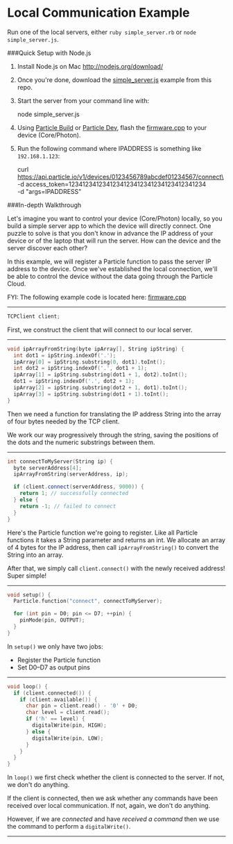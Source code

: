 Local Communication Example
===========================

Run one of the local servers, either `ruby simple_server.rb` or `node simple_server.js`.

###Quick Setup with Node.js

1) Install Node.js on Mac http://nodejs.org/download/

2) Once you're done, download the [simple_server.js](simple_server.js) example from this repo.

3) Start the server from your command line with: 
    
    node simple_server.js

4) Using [Particle Build](https://www.particle.io/build) or [Particle Dev](https://www.particle.io/dev), flash the [firmware.cpp](firmware.cpp) to your device (Core/Photon).

5) Run the following command where IPADDRESS is something like `192.168.1.123`:

    curl https://api.particle.io/v1/devices/0123456789abcdef01234567/connect\
     -d access_token=1234123412341234123412341234123412341234 \
     -d "args=IPADDRESS"


###In-depth Walkthrough

Let's imagine you want to control your device (Core/Photon) locally,
so you build a simple server app to which the device will directly connect.
One puzzle to solve is that you don't know in advance the
IP address of your device or of the laptop that will run the server.
How can the device and the server discover each other?

In this example, we will register a Particle function to pass the
server IP address to the device.  Once we've established the
local connection, we'll be able to control the device without
the data going through the Particle Cloud.

FYI: The following example code is located here: [firmware.cpp](firmware.cpp)

---

```C++
TCPClient client;
```

First, we construct the client that will connect to our local server.

---

```C++
void ipArrayFromString(byte ipArray[], String ipString) {
  int dot1 = ipString.indexOf('.');
  ipArray[0] = ipString.substring(0, dot1).toInt();
  int dot2 = ipString.indexOf('.', dot1 + 1);
  ipArray[1] = ipString.substring(dot1 + 1, dot2).toInt();
  dot1 = ipString.indexOf('.', dot2 + 1);
  ipArray[2] = ipString.substring(dot2 + 1, dot1).toInt();
  ipArray[3] = ipString.substring(dot1 + 1).toInt();
}
```

Then we need a function for translating the IP address String into
the array of four bytes needed by the TCP client.

We work our way progressively through the string, saving the
positions of the dots and the numeric substrings between them.

---

```C++
int connectToMyServer(String ip) {
  byte serverAddress[4];
  ipArrayFromString(serverAddress, ip);

  if (client.connect(serverAddress, 9000)) {
    return 1; // successfully connected
  } else {
    return -1; // failed to connect
  }
}
```

Here's the Particle function we're going to register.
Like all Particle functions it takes a String parameter
and returns an int.  We allocate an array of 4 bytes
for the IP address, then call `ipArrayFromString()`
to convert the String into an array.

After that, we simply call `client.connect()` with the
newly received address! Super simple!

---

```C++
void setup() {
  Particle.function("connect", connectToMyServer);

  for (int pin = D0; pin <= D7; ++pin) {
    pinMode(pin, OUTPUT);
  }
}
```

In `setup()` we only have two jobs:

* Register the Particle function
* Set D0–D7 as output pins

---

```C++
void loop() {
  if (client.connected()) {
    if (client.available()) {
      char pin = client.read() - '0' + D0;
      char level = client.read();
      if ('h' == level) {
        digitalWrite(pin, HIGH);
      } else {
        digitalWrite(pin, LOW);
      }
    }
  }
}
```

In `loop()` we first check whether the client is connected
to the server.  If not, we don't do anything.

If the client is connected, then we ask whether any commands
have been received over local communication.  If not, again,
we don't do anything.

However, if we are *connected* and have *received a command*
then we use the command to perform a `digitalWrite()`.

---

